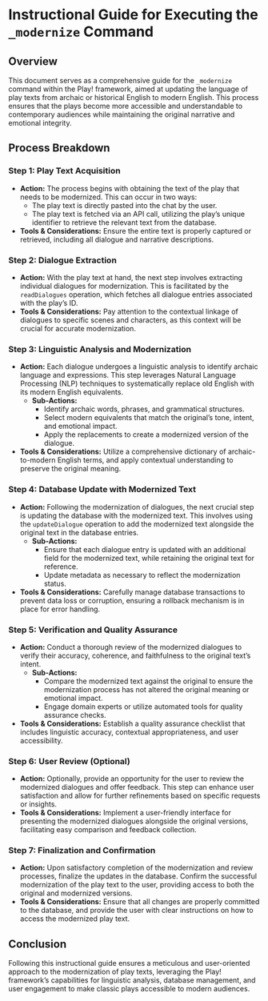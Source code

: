 
# Instructional Guide for Executing the `_modernize` Command

## Overview

This document serves as a comprehensive guide for the `_modernize` command within the Play! framework, aimed at updating the language of play texts from archaic or historical English to modern English. This process ensures that the plays become more accessible and understandable to contemporary audiences while maintaining the original narrative and emotional integrity.

## Process Breakdown

### Step 1: Play Text Acquisition
- **Action:** The process begins with obtaining the text of the play that needs to be modernized. This can occur in two ways:
  - The play text is directly pasted into the chat by the user.
  - The play text is fetched via an API call, utilizing the play’s unique identifier to retrieve the relevant text from the database.
- **Tools & Considerations:** Ensure the entire text is properly captured or retrieved, including all dialogue and narrative descriptions.

### Step 2: Dialogue Extraction
- **Action:** With the play text at hand, the next step involves extracting individual dialogues for modernization. This is facilitated by the `readDialogues` operation, which fetches all dialogue entries associated with the play’s ID.
- **Tools & Considerations:** Pay attention to the contextual linkage of dialogues to specific scenes and characters, as this context will be crucial for accurate modernization.

### Step 3: Linguistic Analysis and Modernization
- **Action:** Each dialogue undergoes a linguistic analysis to identify archaic language and expressions. This step leverages Natural Language Processing (NLP) techniques to systematically replace old English with its modern English equivalents.
  - **Sub-Actions:** 
    - Identify archaic words, phrases, and grammatical structures.
    - Select modern equivalents that match the original’s tone, intent, and emotional impact.
    - Apply the replacements to create a modernized version of the dialogue.
- **Tools & Considerations:** Utilize a comprehensive dictionary of archaic-to-modern English terms, and apply contextual understanding to preserve the original meaning.

### Step 4: Database Update with Modernized Text
- **Action:** Following the modernization of dialogues, the next crucial step is updating the database with the modernized text. This involves using the `updateDialogue` operation to add the modernized text alongside the original text in the database entries.
  - **Sub-Actions:** 
    - Ensure that each dialogue entry is updated with an additional field for the modernized text, while retaining the original text for reference.
    - Update metadata as necessary to reflect the modernization status.
- **Tools & Considerations:** Carefully manage database transactions to prevent data loss or corruption, ensuring a rollback mechanism is in place for error handling.

### Step 5: Verification and Quality Assurance
- **Action:** Conduct a thorough review of the modernized dialogues to verify their accuracy, coherence, and faithfulness to the original text’s intent.
  - **Sub-Actions:** 
    - Compare the modernized text against the original to ensure the modernization process has not altered the original meaning or emotional impact.
    - Engage domain experts or utilize automated tools for quality assurance checks.
- **Tools & Considerations:** Establish a quality assurance checklist that includes linguistic accuracy, contextual appropriateness, and user accessibility.

### Step 6: User Review (Optional)
- **Action:** Optionally, provide an opportunity for the user to review the modernized dialogues and offer feedback. This step can enhance user satisfaction and allow for further refinements based on specific requests or insights.
- **Tools & Considerations:** Implement a user-friendly interface for presenting the modernized dialogues alongside the original versions, facilitating easy comparison and feedback collection.

### Step 7: Finalization and Confirmation
- **Action:** Upon satisfactory completion of the modernization and review processes, finalize the updates in the database. Confirm the successful modernization of the play text to the user, providing access to both the original and modernized versions.
- **Tools & Considerations:** Ensure that all changes are properly committed to the database, and provide the user with clear instructions on how to access the modernized play text.

## Conclusion

Following this instructional guide ensures a meticulous and user-oriented approach to the modernization of play texts, leveraging the Play! framework’s capabilities for linguistic analysis, database management, and user engagement to make classic plays accessible to modern audiences.
